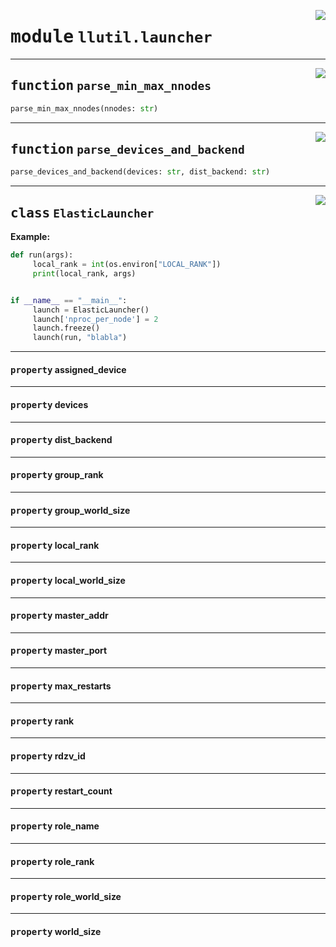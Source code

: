 <!-- markdownlint-disable -->

<a href="https://github.com/tjyuyao/ice-learn/blob/main/ice/llutil/launcher.py#L0"><img align="right" style="float:right;" src="https://img.shields.io/badge/-source-cccccc?style=flat-square"></a>

# <kbd>module</kbd> `llutil.launcher`







---

<a href="https://github.com/tjyuyao/ice-learn/blob/main/ice/llutil/launcher.py#L24"><img align="right" style="float:right;" src="https://img.shields.io/badge/-source-cccccc?style=flat-square"></a>

## <kbd>function</kbd> `parse_min_max_nnodes`

```python
parse_min_max_nnodes(nnodes: str)
```








---

<a href="https://github.com/tjyuyao/ice-learn/blob/main/ice/llutil/launcher.py#L38"><img align="right" style="float:right;" src="https://img.shields.io/badge/-source-cccccc?style=flat-square"></a>

## <kbd>function</kbd> `parse_devices_and_backend`

```python
parse_devices_and_backend(devices: str, dist_backend: str)
```








---

<a href="https://github.com/tjyuyao/ice-learn/blob/main/ice/llutil/launcher.py#L97"><img align="right" style="float:right;" src="https://img.shields.io/badge/-source-cccccc?style=flat-square"></a>

## <kbd>class</kbd> `ElasticLauncher`
**Example:**


```python
def run(args):
     local_rank = int(os.environ["LOCAL_RANK"])
     print(local_rank, args)


if __name__ == "__main__":
     launch = ElasticLauncher()
     launch['nproc_per_node'] = 2
     launch.freeze()
     launch(run, "blabla")
```





---

#### <kbd>property</kbd> assigned_device







---

#### <kbd>property</kbd> devices







---

#### <kbd>property</kbd> dist_backend







---

#### <kbd>property</kbd> group_rank







---

#### <kbd>property</kbd> group_world_size







---

#### <kbd>property</kbd> local_rank







---

#### <kbd>property</kbd> local_world_size







---

#### <kbd>property</kbd> master_addr







---

#### <kbd>property</kbd> master_port







---

#### <kbd>property</kbd> max_restarts







---

#### <kbd>property</kbd> rank







---

#### <kbd>property</kbd> rdzv_id







---

#### <kbd>property</kbd> restart_count







---

#### <kbd>property</kbd> role_name







---

#### <kbd>property</kbd> role_rank







---

#### <kbd>property</kbd> role_world_size







---

#### <kbd>property</kbd> world_size










